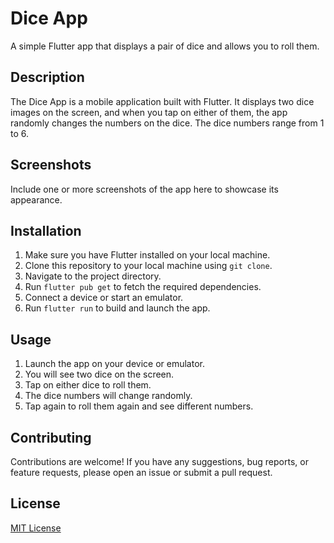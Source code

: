 # Dice App

A simple Flutter app that displays a pair of dice and allows you to roll them.

## Description

The Dice App is a mobile application built with Flutter. It displays two dice images on the screen, and when you tap on either of them, the app randomly changes the numbers on the dice. The dice numbers range from 1 to 6.

## Screenshots

Include one or more screenshots of the app here to showcase its appearance.

## Installation

1. Make sure you have Flutter installed on your local machine.
2. Clone this repository to your local machine using `git clone`.
3. Navigate to the project directory.
4. Run `flutter pub get` to fetch the required dependencies.
5. Connect a device or start an emulator.
6. Run `flutter run` to build and launch the app.

## Usage

1. Launch the app on your device or emulator.
2. You will see two dice on the screen.
3. Tap on either dice to roll them.
4. The dice numbers will change randomly.
5. Tap again to roll them again and see different numbers.

## Contributing

Contributions are welcome! If you have any suggestions, bug reports, or feature requests, please open an issue or submit a pull request.

## License

[MIT License](LICENSE)

